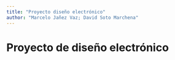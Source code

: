```yaml
---
title: "Proyecto diseño electrónico"
author: "Marcelo Jañez Vaz; David Soto Marchena"
---
```



# Proyecto de diseño electrónico
